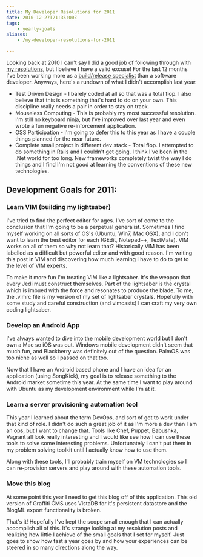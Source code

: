 ```yaml
---
title: My Developer Resolutions for 2011
date: 2010-12-27T21:35:00Z
tags:
    - yearly-goals
aliases:
    - /my-developer-resolutions-for-2011

---
```



Looking back at 2010 I can't say I did a good job of following through with [my resolutions](http://scottmuc.com/blog/development/my-developer-resolutions-for-2010/), but I believe I have a valid excuse! For the last 12 months I've been working more as a [build/release specialist](http://scottmuc.com/blog/development/getting-my-build-and-release-on/) than a software developer. Anyways, here's a rundown of what I didn't accomplish last year:

<!-- more -->

* Test Driven Design - I barely coded at all so that was a total flop. I also believe that this is something that's hard to do on your own. This discipline really needs a pair in order to stay on track.
* Mouseless Computing - This is probably my most successful resolution. I'm still no keyboard ninja, but I've improved over last year and even wrote a fun negative re-inforcement application.
* OSS Participation - I'm going to defer this to this year as I have a couple things planned for the near future.
* Complete small project in different dev stack - Total flop. I attempted to do something in Rails and I couldn't get going. I think I've been in the .Net world for too long. New frameworks completely twist the way I do things and I find I'm not good at learning the conventions of these new technologies.

## Development Goals for 2011:

### Learn VIM (building my lightsaber)

I've tried to find the perfect editor for ages. I've sort of come to the conclusion that I'm going to be a perpetual generalist. Sometimes I find myself working on all sorts of OS's (Ubuntu, Win7, Mac OSX), and I don't want to learn the best editor for each (GEdit, Notepad++, TextMate). VIM works on all of them so why not learn that? Historically VIM has been labelled as a difficult but powerful editor and with good reason. I'm writing this post in VIM and discovering how much learning I have to do to get to the level of VIM experts.

To make it more fun I'm treating VIM like a lightsaber. It's the weapon that every Jedi must construct themselves. Part of the lightsaber is the crystal which is imbued with the force and resonates to produce the blade. To me, the .vimrc file is my version of my set of lightsaber crystals. Hopefully with some study and careful construction (and vimcasts) I can craft my very own coding lightsaber.

### Develop an Android App

I've always wanted to dive into the mobile development world but I don't own a Mac so iOS was out. Windows mobile development didn't seem that much fun, and Blackberry was definitely out of the question. PalmOS was too niche as well so I passed on that too.

Now that I have an Android based phone and I have an idea for an application (using SongKick), my goal is to release something to the Android market sometime this year. At the same time I want to play around with Ubuntu as my development environment while I'm at it.

### Learn a server provisioning automation tool

This year I learned about the term DevOps, and sort of got to work under that kind of role. I didn't do such a great job of it as I'm more a dev than I am an ops, but I want to change that. Tools like Chef, Puppet, Babushka, Vagrant all look really interesting and I would like see how I can use these tools to solve some interesting problems. Unfortunately I can't put them in my problem solving toolkit until I actually know how to use them.

Along with these tools, I'll probably train myself on VM technologies so I can re-provision servers and play around with these automation tools.

### Move this blog

At some point this year I need to get this blog off of this application. This old version of Graffiti CMS uses VistaDB for it's persistent datastore and the BlogML export functionality is broken.

That's it! Hopefully I've kept the scope small enough that I can actually accomplish all of this. It's strange looking at my resolution posts and realizing how little I achieve of the small goals that I set for myself. Just goes to show how fast a year goes by and how your experiences can be steered in so many directions along the way.


